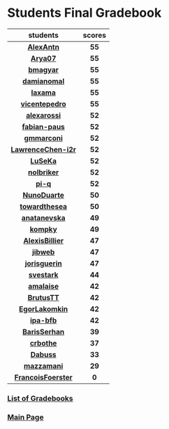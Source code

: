 # Students Final Gradebook

| students | scores |
| :---: | :---: |
| [**AlexAntn**](https://github.com/AlexAntn) | **55** |
| [**Arya07**](https://github.com/Arya07) | **55** |
| [**bmagyar**](https://github.com/bmagyar) | **55** |
| [**damianomal**](https://github.com/damianomal) | **55** |
| [**Iaxama**](https://github.com/Iaxama) | **55** |
| [**vicentepedro**](https://github.com/vicentepedro) | **55** |
| [**alexarossi**](https://github.com/alexarossi) | **52** |
| [**fabian-paus**](https://github.com/fabian-paus) | **52** |
| [**gmmarconi**](https://github.com/gmmarconi) | **52** |
| [**LawrenceChen-i2r**](https://github.com/LawrenceChen-i2r) | **52** |
| [**LuSeKa**](https://github.com/LuSeKa) | **52** |
| [**nolbriker**](https://github.com/nolbriker) | **52** |
| [**pi-q**](https://github.com/pi-q) | **52** |
| [**NunoDuarte**](https://github.com/NunoDuarte) | **50** |
| [**towardthesea**](https://github.com/towardthesea) | **50** |
| [**anatanevska**](https://github.com/anatanevska) | **49** |
| [**kompky**](https://github.com/kompky) | **49** |
| [**AlexisBillier**](https://github.com/AlexisBillier) | **47** |
| [**jibweb**](https://github.com/jibweb) | **47** |
| [**jorisguerin**](https://github.com/jorisguerin) | **47** |
| [**svestark**](https://github.com/svestark) | **44** |
| [**amalaise**](https://github.com/amalaise) | **42** |
| [**BrutusTT**](https://github.com/BrutusTT) | **42** |
| [**EgorLakomkin**](https://github.com/EgorLakomkin) | **42** |
| [**ipa-bfb**](https://github.com/ipa-bfb) | **42** |
| [**BarisSerhan**](https://github.com/BarisSerhan) | **39** |
| [**crbothe**](https://github.com/crbothe) | **37** |
| [**Dabuss**](https://github.com/Dabuss) | **33** |
| [**mazzamani**](https://github.com/mazzamani) | **29** |
| [**FrancoisFoerster**](https://github.com/FrancoisFoerster) | **0** |

### [List of Gradebooks](./gradebook.md)

### [Main Page](./README.md)
